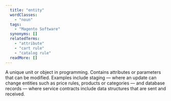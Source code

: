 ```yaml
---
  title: "entity"
  wordClasses: 
    - "noun"
  tags: 
    - "Magento Software"
  synonyms: []
  relatedTerms: 
    - "attribute"
    - "cart rule"
    - "catalog rule"
  readMore: []
---
```

A unique unit or object in programming. Contains attributes or parameters that can be modified. Examples include staging — where an update can change entities such as price rules, products or categories — and database records — where service contracts include data structures that are sent and received.
